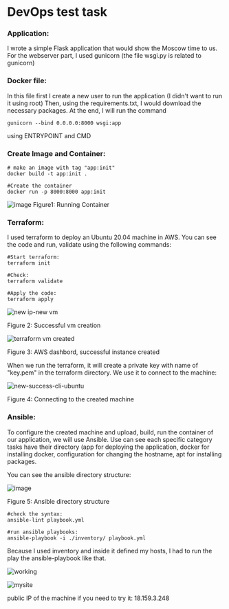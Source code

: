 # DevOps test task

### Application:
I wrote a simple Flask application that would show the Moscow time to us.
For the webserver part, I used gunicorn (the file wsgi.py is related to gunicorn)

### Docker file:
In this file first I create a new user to run the application (I didn't want to run it using root)
Then, using the requirements.txt, I would download the necessary packages.
At the end, I will run the command 

```
gunicorn --bind 0.0.0.0:8000 wsgi:app
```
using ENTRYPOINT and CMD

### Create Image and Container:

```
# make an image with tag "app:init"
docker build -t app:init .

#Create the container
docker run -p 8000:8000 app:init
```

![image](https://user-images.githubusercontent.com/45916098/211268263-1f04996f-1b8e-446c-af48-a909be00c215.png)
Figure1: Running Container

### Terraform:
I used terraform to deploy an Ubuntu 20.04 machine in AWS.
You can see the code and run, validate using the following commands:

```
#Start terraform:
terraform init

#Check:
terraform validate

#Apply the code:
terraform apply
```

![new ip-new vm](https://user-images.githubusercontent.com/45916098/211570945-24b76eab-c3b9-4d7d-849b-24d5bb9bca25.png)

Figure 2: Successful vm creation

![terraform vm created](https://user-images.githubusercontent.com/45916098/211572869-7754166a-9dad-4e99-bace-d5791e7fc767.png)

Figure 3: AWS dashbord, successful instance created

When we run the terraform, it will create a private key with name of "key.pem" in the terraform directory.
We use it to connect to the machine:

![new-success-cli-ubuntu](https://user-images.githubusercontent.com/45916098/211571253-8ff74a14-bdb9-4c53-9f63-45a4d28cb3c9.png)

Figure 4: Connecting to the created machine

### Ansible:
To configure the created machine and upload, build, run the container of our application, we will use Ansible.
Use can see each specific category tasks have their directory (app for deploying the application, docker for installing docker, configuration for changing the hostname, apt for installing packages.

You can see the ansible directory structure:

![image](https://user-images.githubusercontent.com/45916098/211571824-7b931d16-683b-4324-ba3e-819e17bd50cf.png)

Figure 5: Ansible directory structure

```
#check the syntax:
ansible-lint playbook.yml

#run ansible playbooks:
ansible-playbook -i ./inventory/ playbook.yml
```
Because I used inventory and inside it defined my hosts, I had to run the play the ansible-playbook like that.

![working](https://user-images.githubusercontent.com/45916098/211573067-d0f2f8a4-13d6-46ad-8025-8b817287ab99.png)

![mysite](https://user-images.githubusercontent.com/45916098/211573109-18cd8d65-a83b-4af2-8595-9293344eed01.png)

public IP of the machine if you need to try it: 18.159.3.248
